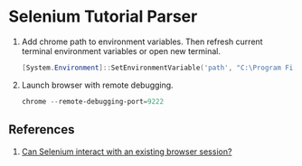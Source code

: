 # Selenium Tutorial Parser

1. Add chrome path to environment variables. Then refresh current terminal environment variables or open new terminal.

    ```powershell
    [System.Environment]::SetEnvironmentVariable('path', "C:\Program Files\Google\Chrome\Application;" + [System.Environment]::GetEnvironmentVariable('path', "User"),"User")
    ```

2. Launch browser with remote debugging.

    ```powershell
    chrome --remote-debugging-port=9222
    ```

## References

1. [Can Selenium interact with an existing browser session?](https://stackoverflow.com/a/70088095)
